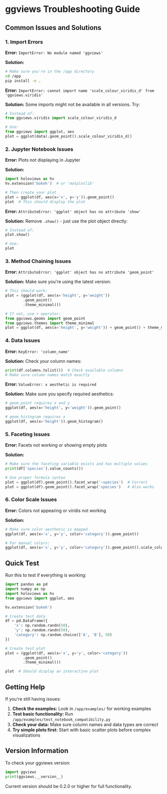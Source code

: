 # ggviews Troubleshooting Guide

## Common Issues and Solutions

### 1. Import Errors

**Error:** `ImportError: No module named 'ggviews'`

**Solution:**
```bash
# Make sure you're in the /app directory
cd /app
pip install -e .
```

**Error:** `ImportError: cannot import name 'scale_colour_viridis_d' from 'ggviews.viridis'`

**Solution:** Some imports might not be available in all versions. Try:
```python
# Instead of:
from ggviews.viridis import scale_colour_viridis_d

# Use:
from ggviews import ggplot, aes
plot = ggplot(data).geom_point().scale_colour_viridis_d()
```

### 2. Jupyter Notebook Issues

**Error:** Plots not displaying in Jupyter

**Solution:**
```python
import holoviews as hv
hv.extension('bokeh')  # or 'matplotlib'

# Then create your plot
plot = ggplot(df, aes(x='x', y='y')).geom_point()
plot  # This should display the plot
```

**Error:** `AttributeError: 'ggplot' object has no attribute 'show'`

**Solution:** Remove `.show()` - just use the plot object directly:
```python
# Instead of:
plot.show()

# Use:
plot
```

### 3. Method Chaining Issues

**Error:** `AttributeError: 'ggplot' object has no attribute 'geom_point'`

**Solution:** Make sure you're using the latest version:
```python
# This should work:
plot = (ggplot(df, aes(x='height', y='weight'))
        .geom_point()
        .theme_minimal())

# If not, use + operator:
from ggviews.geoms import geom_point
from ggviews.themes import theme_minimal
plot = ggplot(df, aes(x='height', y='weight')) + geom_point() + theme_minimal()
```

### 4. Data Issues

**Error:** `KeyError: 'column_name'`

**Solution:** Check your column names:
```python
print(df.columns.tolist())  # Check available columns
# Make sure column names match exactly
```

**Error:** `ValueError: x aesthetic is required`

**Solution:** Make sure you specify required aesthetics:
```python
# geom_point requires x and y
ggplot(df, aes(x='height', y='weight')).geom_point()

# geom_histogram requires x
ggplot(df, aes(x='height')).geom_histogram()
```

### 5. Faceting Issues

**Error:** Facets not working or showing empty plots

**Solution:**
```python
# Make sure the faceting variable exists and has multiple values
print(df['species'].value_counts())

# Use proper formula syntax
plot = ggplot(df).geom_point().facet_wrap('~species')  # Correct
plot = ggplot(df).geom_point().facet_wrap('species')   # Also works
```

### 6. Color Scale Issues

**Error:** Colors not appearing or viridis not working

**Solution:**
```python
# Make sure color aesthetic is mapped
ggplot(df, aes(x='x', y='y', color='category')).geom_point()

# For manual colors:
ggplot(df, aes(x='x', y='y', color='category')).geom_point().scale_color_manual(values=['red', 'blue'])
```

## Quick Test

Run this to test if everything is working:

```python
import pandas as pd
import numpy as np
import holoviews as hv
from ggviews import ggplot, aes

hv.extension('bokeh')

# Create test data
df = pd.DataFrame({
    'x': np.random.randn(50),
    'y': np.random.randn(50),
    'category': np.random.choice(['A', 'B'], 50)
})

# Create test plot
plot = (ggplot(df, aes(x='x', y='y', color='category'))
        .geom_point()
        .theme_minimal())

plot  # Should display an interactive plot
```

## Getting Help

If you're still having issues:

1. **Check the examples:** Look in `/app/examples/` for working examples
2. **Test basic functionality:** Run `/app/examples/test_notebook_compatibility.py`
3. **Check your data:** Make sure column names and data types are correct
4. **Try simple plots first:** Start with basic scatter plots before complex visualizations

## Version Information

To check your ggviews version:

```python
import ggviews
print(ggviews.__version__)
```

Current version should be 0.2.0 or higher for full functionality.